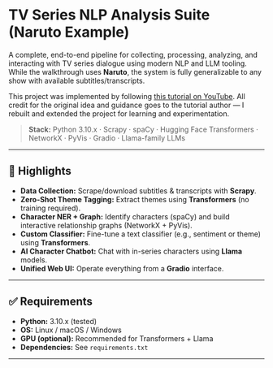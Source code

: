 # TV Series NLP Analysis Suite (Naruto Example)

A complete, end-to-end pipeline for collecting, processing, analyzing, and interacting with TV series dialogue using modern NLP and LLM tooling. While the walkthrough uses **Naruto**, the system is fully generalizable to any show with available subtitles/transcripts.

This project was implemented by following [this tutorial on YouTube](https://youtu.be/_Hxb1zoY0Qw). All credit for the original idea and guidance goes to the tutorial author — I rebuilt and extended the project for learning and experimentation.

> **Stack:** Python 3.10.x · Scrapy · spaCy · Hugging Face Transformers · NetworkX · PyVis · Gradio · Llama-family LLMs

---

## 📌 Highlights

- **Data Collection:** Scrape/download subtitles & transcripts with **Scrapy**.  
- **Zero-Shot Theme Tagging:** Extract themes using **Transformers** (no training required).  
- **Character NER + Graph:** Identify characters (spaCy) and build interactive relationship graphs (NetworkX + PyVis).  
- **Custom Classifier:** Fine-tune a text classifier (e.g., sentiment or theme) using **Transformers**.  
- **AI Character Chatbot:** Chat with in-series characters using **Llama** models.  
- **Unified Web UI:** Operate everything from a **Gradio** interface.  

---

## ✅ Requirements

- **Python:** 3.10.x (tested)  
- **OS:** Linux / macOS / Windows  
- **GPU (optional):** Recommended for Transformers + Llama  
- **Dependencies:** See `requirements.txt`  

---

